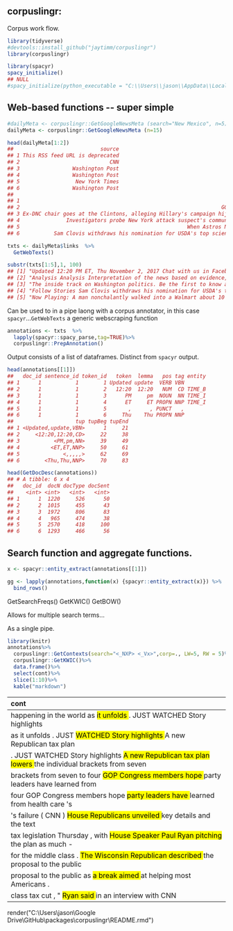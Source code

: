 corpuslingr:
------------

Corpus work flow.

``` r
library(tidyverse)
#devtools::install_github("jaytimm/corpuslingr")
library(corpuslingr)
```

``` r
library(spacyr)
spacy_initialize()
## NULL
#spacy_initialize(python_executable = "C:\\Users\\jason\\AppData\\Local\\Programs\\Python\\Python36\\python.exe")
```

Web-based functions -- super simple
-----------------------------------

``` r
#dailyMeta <- corpuslingr::GetGoogleNewsMeta (search="New Mexico", n=5)
dailyMeta <- corpuslingr::GetGoogleNewsMeta (n=15)

head(dailyMeta[1:2])
##                            source
## 1 This RSS feed URL is deprecated
## 2                             CNN
## 3                 Washington Post
## 4                 Washington Post
## 5                  New York Times
## 6                 Washington Post
##                                                                                                           titles
## 1                                                                                This RSS feed URL is deprecated
## 2                                                                 GOP leaders unveil key details in new tax plan
## 3 Ex-DNC chair goes at the Clintons, alleging Hillary's campaign hijacked DNC during primary with Bernie Sanders
## 4               Investigators probe New York attack suspect's communications while Trump calls for death penalty
## 5                                                      When Astros Needed to Improvise, Charlie Morton Was Ready
## 6           Sam Clovis withdraws his nomination for USDA's top scientist post after being linked to Russia probe
```

``` r
txts <- dailyMeta$links  %>% 
  GetWebTexts()

substr(txts[1:5],1, 100)
## [1] "Updated 12:20 PM ET, Thu November 2, 2017 Chat with us in Facebook Messenger. Find out what's happen"
## [2] "Analysis Analysis Interpretation of the news based on evidence, including data, as well as anticipat"
## [3] "The inside track on Washington politics. Be the first to know about new stories from PowerPost. Sign"
## [4] "Follow Stories Sam Clovis withdraws his nomination for USDA's top scientist post after being linked "
## [5] "Now Playing: A man nonchalantly walked into a Walmart about 10 miles north of Denver and immediately"
```

Can be used to in a pipe laong with a corpus annotator, in this case `spacyr`...`GetWebTexts` a generic webscraping function

``` r
annotations <- txts  %>%
  lapply(spacyr::spacy_parse,tag=TRUE)%>%
  corpuslingr::PrepAnnotation()
```

Output consists of a list of dataframes. Distinct from `spacyr` output.

``` r
head(annotations[[1]])
##   doc_id sentence_id token_id   token  lemma   pos tag entity
## 1      1           1        1 Updated update  VERB VBN       
## 2      1           1        2   12:20  12:20   NUM  CD TIME_B
## 3      1           1        3      PM     pm  NOUN  NN TIME_I
## 4      1           1        4      ET     ET PROPN NNP TIME_I
## 5      1           1        5       ,      , PUNCT   ,       
## 6      1           1        6     Thu    Thu PROPN NNP       
##                    tup tupBeg tupEnd
## 1 <Updated,update,VBN>      1     21
## 2     <12:20,12:20,CD>     22     38
## 3           <PM,pm,NN>     39     49
## 4          <ET,ET,NNP>     50     61
## 5              <,,,,,>     62     69
## 6        <Thu,Thu,NNP>     70     83
```

``` r
head(GetDocDesc(annotations))
## # A tibble: 6 x 4
##   doc_id  docN docType docSent
##    <int> <int>   <int>   <int>
## 1      1  1220     526      50
## 2      2  1015     455      43
## 3      3  1972     806      83
## 4      4   965     474      38
## 5      5  2570     418     100
## 6      6  1293     466      56
```

Search function and aggregate functions.
----------------------------------------

``` r
x <- spacyr::entity_extract(annotations[[1]])

gg <- lapply(annotations,function(x) {spacyr::entity_extract(x)}) %>%
  bind_rows()
```

GetSearchFreqs() GetKWIC() GetBOW()

Allows for multiple search terms...

As a single pipe.

``` r
library(knitr)
annotations%>%
  corpuslingr::GetContexts(search="<_NXP> <_Vx>",corp=., LW=5, RW = 5)%>%
  corpuslingr::GetKWIC()%>%
  data.frame()%>%
  select(cont)%>%
  slice(1:10)%>%
  kable("markdown") 
```

<table>
<colgroup>
<col width="100%" />
</colgroup>
<thead>
<tr class="header">
<th align="left">cont</th>
</tr>
</thead>
<tbody>
<tr class="odd">
<td align="left">happening in the world as <mark> it unfolds </mark> . JUST WATCHED Story highlights</td>
</tr>
<tr class="even">
<td align="left">as it unfolds . JUST <mark> WATCHED Story highlights </mark> A new Republican tax plan</td>
</tr>
<tr class="odd">
<td align="left">. JUST WATCHED Story highlights <mark> A new Republican tax plan lowers </mark> the individual brackets from seven</td>
</tr>
<tr class="even">
<td align="left">brackets from seven to four <mark> GOP Congress members hope </mark> party leaders have learned from</td>
</tr>
<tr class="odd">
<td align="left">four GOP Congress members hope <mark> party leaders have </mark> learned from health care 's</td>
</tr>
<tr class="even">
<td align="left">'s failure ( CNN ) <mark> House Republicans unveiled </mark> key details and the text</td>
</tr>
<tr class="odd">
<td align="left">tax legislation Thursday , with <mark> House Speaker Paul Ryan pitching </mark> the plan as much -</td>
</tr>
<tr class="even">
<td align="left">for the middle class . <mark> The Wisconsin Republican described </mark> the proposal to the public</td>
</tr>
<tr class="odd">
<td align="left">proposal to the public as <mark> a break aimed </mark> at helping most Americans .</td>
</tr>
<tr class="even">
<td align="left">class tax cut , &quot; <mark> Ryan said </mark> in an interview with CNN</td>
</tr>
</tbody>
</table>

render("C:\\Users\\jason\\Google Drive\\GitHub\\packages\\corpuslingr\\README.rmd")
